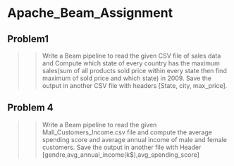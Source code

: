 # Apache_Beam_Assignment
## Problem1
>> Write a Beam pipeline to read the given CSV file of sales data and Compute which state of every country has the maximum sales(sum of all products sold price within every state then find maximum of sold price and which state) in 2009. Save the output in another CSV file with headers [State, city, max_price].

## Problem 4
>> Write a Beam pipeline to read the given Mall_Customers_Income.csv  file and compute the average spending score and average annual income of male and female customers. Save the output in another file with Header [gendre,avg_annual_income(k$),avg_spending_score]
